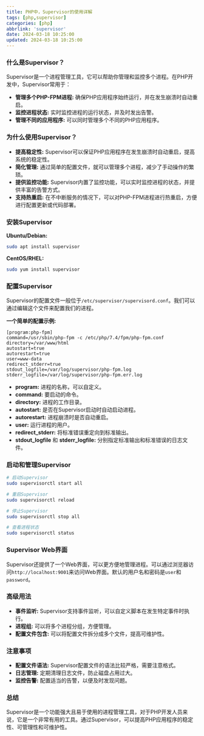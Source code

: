 ```yaml
---
title: PHP中，Supervisor的使用详解
tags: [php,supervisor]
categories: [php]
abbrlink: 'supervisor'
date: 2024-03-18 10:25:00
updated: 2024-03-18 10:25:00
---
```


### 什么是Supervisor？

Supervisor是一个进程管理工具，它可以帮助你管理和监控多个进程。在PHP开发中，Supervisor常用于：

* **管理多个PHP-FPM进程:** 确保PHP应用程序始终运行，并在发生崩溃时自动重启。
* **监控进程状态:** 实时监控进程的运行状态，并及时发出告警。
* **管理不同的应用程序:** 可以同时管理多个不同的PHP应用程序。

### 为什么使用Supervisor？

* **提高稳定性:** Supervisor可以保证PHP应用程序在发生崩溃时自动重启，提高系统的稳定性。
* **简化管理:** 通过简单的配置文件，就可以管理多个进程，减少了手动操作的繁琐。
* **提供监控功能:** Supervisor内置了监控功能，可以实时监控进程的状态，并提供丰富的告警方式。
* **支持热重启:** 在不中断服务的情况下，可以对PHP-FPM进程进行热重启，方便进行配置更新或代码部署。

### 安装Supervisor

**Ubuntu/Debian:**

```bash
sudo apt install supervisor
```

**CentOS/RHEL:**

```bash
sudo yum install supervisor
```

### 配置Supervisor

Supervisor的配置文件一般位于`/etc/supervisor/supervisord.conf`。我们可以通过编辑这个文件来配置我们的进程。

**一个简单的配置示例:**

```
[program:php-fpm]
command=/usr/sbin/php-fpm -c /etc/php/7.4/fpm/php-fpm.conf
directory=/var/www/html
autostart=true
autorestart=true
user=www-data
redirect_stderr=true
stdout_logfile=/var/log/supervisor/php-fpm.log
stderr_logfile=/var/log/supervisor/php-fpm.err.log
```

* **program:** 进程的名称，可以自定义。
* **command:** 要启动的命令。
* **directory:** 进程的工作目录。
* **autostart:** 是否在Supervisor启动时自动启动进程。
* **autorestart:** 进程崩溃时是否自动重启。
* **user:** 运行进程的用户。
* **redirect_stderr:** 将标准错误重定向到标准输出。
* **stdout_logfile** 和 **stderr_logfile:** 分别指定标准输出和标准错误的日志文件。

### 启动和管理Supervisor

```bash
# 启动Supervisor
sudo supervisorctl start all

# 重启Supervisor
sudo supervisorctl reload

# 停止Supervisor
sudo supervisorctl stop all

# 查看进程状态
sudo supervisorctl status
```

### Supervisor Web界面

Supervisor还提供了一个Web界面，可以更方便地管理进程。可以通过浏览器访问`http://localhost:9001`来访问Web界面。默认的用户名和密码是`user`和`password`。

### 高级用法

* **事件监听:** Supervisor支持事件监听，可以自定义脚本在发生特定事件时执行。
* **进程组:** 可以将多个进程分组，方便管理。
* **配置文件包含:** 可以将配置文件拆分成多个文件，提高可维护性。

### 注意事项

* **配置文件语法:** Supervisor配置文件的语法比较严格，需要注意格式。
* **日志管理:** 定期清理日志文件，防止磁盘占用过大。
* **监控告警:** 配置适当的告警，以便及时发现问题。

### 总结

Supervisor是一个功能强大且易于使用的进程管理工具，对于PHP开发人员来说，它是一个非常有用的工具。通过Supervisor，可以提高PHP应用程序的稳定性、可管理性和可维护性。